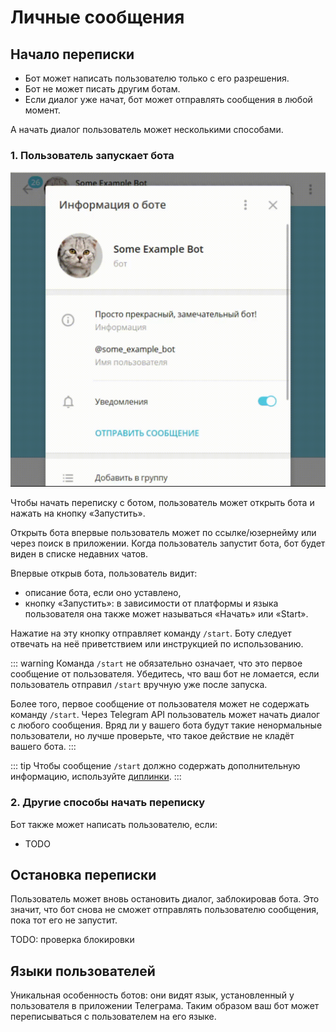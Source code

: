# Личные сообщения

## Начало переписки

- Бот может написать пользователю только с его разрешения.
- Бот не может писать другим ботам.
- Если диалог уже начат, бот может отправлять сообщения в любой момент.

А начать диалог пользователь может несколькими способами.

### 1. Пользователь запускает бота

![](start.gif)

Чтобы начать переписку с ботом, пользователь может открыть бота и нажать на кнопку «Запустить».

Открыть бота впервые пользователь может по ссылке/юзернейму или через поиск в приложении.
Когда пользователь запустит бота, бот будет виден в списке недавних чатов.

Впервые открыв бота, пользователь видит:

- описание бота, если оно уставлено,
- кнопку «Запустить»: в зависимости от платформы и языка пользователя она также может называться «Начать» или «Start».

Нажатие на эту кнопку отправляет команду `/start`.
Боту следует отвечать на неё приветствием или инструкцией по использованию.

::: warning
Команда `/start` не обязательно означает, что это первое сообщение от пользователя. Убедитесь, что ваш бот
не ломается, если пользователь отправил `/start` вручную уже после запуска.

Более того, первое сообщение от пользователя может не содержать команду `/start`. Через Telegram API пользователь
может начать диалог с любого сообщения. Вряд ли у вашего бота будут такие ненормальные пользователи,
но лучше проверьте, что такое действие не кладёт вашего бота.
:::

::: tip
Чтобы сообщение `/start` должно содержать дополнительную информацию, используйте [диплинки](../interaction/links).
:::

### 2. Другие способы начать переписку

Бот также может написать пользователю, если:

- TODO

## Остановка переписки

Пользователь может вновь остановить диалог, заблокировав бота. Это значит, что бот снова не сможет отправлять
пользователю сообщения, пока тот его не запустит.

TODO: проверка блокировки

## Языки пользователей

Уникальная особенность ботов: они видят язык, установленный у пользователя в приложении Телеграма. Таким образом ваш бот
может переписываться с пользователем на его языке.
